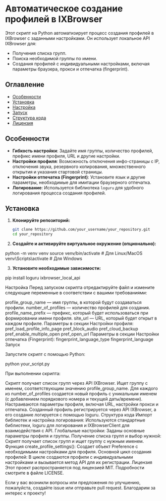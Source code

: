# Автоматическое создание профилей в IXBrowser

Этот скрипт на Python автоматизирует процесс создания профилей в IXBrowser с заданными настройками. Он использует локальное API IXBrowser для:
- Получения списка групп.
- Поиска необходимой группы по имени.
- Создания профилей с индивидуальными настройками, включая параметры браузера, прокси и отпечатка (fingerprint).

## Оглавление

- [Особенности](#особенности)
- [Установка](#установка)
- [Настройка](#настройка)
- [Запуск](#запуск)
- [Структура кода](#структура-кода)
- [Лицензия](#лицензия)

## Особенности

- **Гибкость настройки**: Задайте имя группы, количество профилей, префикс имени профиля, URL и другие настройки.
- **Настройки профиля**: Возможность отключения инфо-страницы с IP, отключения звука, резервного копирования, множественного открытия и указания стартовой страницы.
- **Настройки отпечатка (Fingerprint)**: Установите язык и другие параметры, необходимые для имитации браузерного отпечатка.
- **Логирование**: Используется библиотека `loguru` для удобного логирования процесса создания профилей.

## Установка

1. **Клонируйте репозиторий:**

   ```bash
   git clone https://github.com/your_username/your_repository.git
   cd your_repository

2. **Создайте и активируйте виртуальное окружение (опционально):**

python -m venv venv
source venv/bin/activate  # Для Linux/MacOS
venv\Scripts\activate     # Для Windows


3. **Установите необходимые зависимости:**

pip install loguru ixbrowser_local_api



Настройка
Перед запуском скрипта отредактируйте файл и измените следующие переменные в соответствии с вашими требованиями:

profile_group_name — имя группы, в которой будут создаваться профили.
number_of_profiles — количество профилей для создания.
profile_name_prefix — префикс, который будет использоваться при формировании имени профиля.
site_url — URL, который будет открыт в каждом профиле.
Параметры в секции Настройки профиля:
pref_load_profile_info_page
pref_block_audio
pref_cloud_backup
pref_enable_multiple_open
pref_open_url
Параметры в секции Настройки отпечатка (Fingerprint):
fingerprint_language_type
fingerprint_language
Запуск

Запустите скрипт с помощью Python:

python your_script.py


При выполнении скрипта:

Скрипт получает список групп через API IXBrowser.
Ищет группу с именем, соответствующим значению profile_group_name.
Для каждого из number_of_profiles создается новый профиль с уникальным именем (с добавлением порядкового номера и текущей даты/времени).
Настраиваются параметры профиля, включая URL, настройки прокси и отпечатка.
Созданный профиль регистрируется через API IXBrowser, а его создание логируется с помощью loguru.
Структура кода
Импорт библиотек и настройка логирования: Используются стандартные библиотеки, loguru для логирования и IXBrowserClient для взаимодействия с API.
Глобальные настройки: Заданы основные параметры профиля и группы.
Получение списка групп и выбор нужной: Скрипт получает список групп и ищет группу с нужным именем.
Функция create_profile_settings(): Создает объект Preference с необходимыми настройками для профиля.
Основной цикл создания профилей: В цикле создаются профили с индивидуальными настройками и вызывается метод API для их регистрации.
Лицензия
Этот проект распространяется под лицензией MIT. Подробности смотрите в файле LICENSE.

Если у вас возникли вопросы или предложения по улучшению, пожалуйста, создайте issue или отправьте pull request. Благодарим за интерес к проекту!
